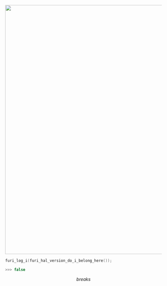 <p align="center">
  <img src="https://user-images.githubusercontent.com/49810075/228370366-551e8e73-04e7-470b-9de7-3652654f76c7.png" width="800"/>

```c
furi_log_i(furi_hal_version_do_i_belong_here());

>>> false
```
<p align="center"> <em>breaks</em>
